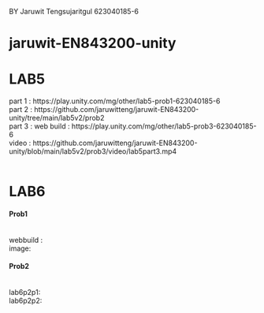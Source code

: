 BY Jaruwit Tengsujaritgul
623040185-6
# jaruwit-EN843200-unity

<h1> LAB5  </h1>
part 1 : https://play.unity.com/mg/other/lab5-prob1-623040185-6 <br>
part 2 : https://github.com/jaruwitteng/jaruwit-EN843200-unity/tree/main/lab5v2/prob2 <br>
part 3 : web build : https://play.unity.com/mg/other/lab5-prob3-623040185-6 <br>
         video : https://github.com/jaruwitteng/jaruwit-EN843200-unity/blob/main/lab5v2/prob3/video/lab5part3.mp4 <br>
         
<br>
<h1> LAB6  </h1>
<h4> Prob1 </h4><br>
webbuild :  <br>
image:  <br>

<h4> Prob2 </h4><br>
lab6p2p1:  <br>
lab6p2p2: <br>
